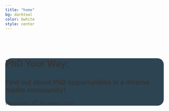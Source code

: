 ```yaml
---
title: "home"
bg: darkteal
color: bwhite
style: center 
---
```



<div class="centered">
<span class="fa-stack subtlecircle" style="font-size:100px; background:rgba(246,107,14,0.3)">
  <i class="fa fa-circle fa-stack-2x text-bwhite"></i>
  <i class="fa fa-book fa-stack-1x text-borange"></i>
</span>


<br>
<div> <br></div>



<div class="text-box" style="background-color:#112B3C; opacity:0.88; padding-top:20p; border-radius:20px">
<h1> PhD Your Way:</h1> 
<h2>Find out about PhD opportunities in a diverse maths community! </h2> 
<p> Wednesday 16<sup>th</sup> November 2022</p>
</div>
</div>

